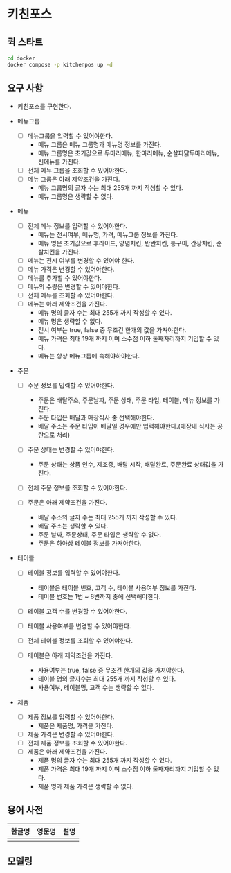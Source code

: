 # 키친포스

## 퀵 스타트

```sh
cd docker
docker compose -p kitchenpos up -d
```

## 요구 사항

- 키친포스를 구현한다.


- 메뉴그룹
    - [ ] 메뉴그룹을 입력할 수 있어야한다.
        - 메뉴 그룹은 메뉴 그룹명과 메뉴명 정보를 가진다.
        - 메뉴 그룹명은 초기값으로 두마리메뉴, 한마리메뉴, 순살파닭두마리메뉴, 신메뉴를 가진다.
    - [ ] 전체 메뉴 그룹을 조회할 수 있어야한다.
    - [ ] 메뉴 그룹은 아래 제약조건을 가진다.
        - 메뉴 그룹명의 글자 수는 최대 255개 까지 작성할 수 있다.
        - 메뉴 그룹명은 생략할 수 없다.


- 메뉴
    - [ ] 전체 메뉴 정보를 입력할 수 있어야한다.
        - 메뉴는 전시여부, 메뉴명, 가격, 메뉴그룹 정보를 가진다.
        - 메뉴 명은 초기값으로 후라이드, 양념치킨, 반반치킨, 통구이, 간장치킨, 순살치킨을 가진다.
    - [ ] 메뉴는 전시 여부를 변경할 수 있어야 한다.
    - [ ] 메뉴 가격은 변경할 수 있어야한다.
    - [ ] 메뉴를 추가할 수 있어야한다.
    - [ ] 메뉴의 수량은 변경할 수 있어야한다.
    - [ ] 전체 메뉴를 조회할 수 있어야한다.
    - [ ] 메뉴는 아래 제약조건을 가진다.
        - 메뉴 명의 글자 수는 최대 255개 까지 작성할 수 있다.
        - 메뉴 명은 생략할 수 없다.
        - 전시 여부는 true, false 중 무조건 한개의 값을 가져야한다.
        - 메뉴 가격은 최대 19개 까지 이며 소수점 이하 둘째자리까지 기입할 수 있다.
        - 메뉴는 항상 메뉴그룹에 속해야하야한다.

- 주문
    - [ ] 주문 정보를 입력할 수 있어야한다.
        - 주문은 배달주소, 주문날짜, 주문 상태, 주문 타입, 테이블, 메뉴 정보를 가진다.
        - 주문 타입은 배달과 매장식사 중 선택해야한다.
        - 배달 주소는 주문 타입이 배달일 경우에만 입력해야한다.(매장내 식사는 공란으로 처리)

    - [ ] 주문 상태는 변경할 수 있어야한다.
        - 주문 상태는 상품 인수, 제조중, 배달 시작, 배달완료, 주문완료 상태값을 가진다.
    - [ ] 전체 주문 정보를 조회할 수 있어야한다.
    - [ ] 주문은 아래 제약조건을 가진다.
        - 배달 주소의 글자 수는 최대 255개 까지 작성할 수 있다.
        - 배달 주소는 생략할 수 있다.
        - 주문 날짜, 주문상태, 주문 타입은 생략할 수 없다.
        - 주문은 하아상 테이블 정보를 가져야한다.

- 테이블
    - [ ] 테이블 정보를 입력할 수 있어야한다.
        - 테이블은 테이블 번호, 고객 수, 테이블 사용여부 정보를 가진다.
        - 테이블 번호는 1번 ~ 8번까지 중에 선택해야한다.

    - [ ] 테이블 고객 수를 변경할 수 있어야한다.
    - [ ] 테이블 사용여부를 변경할 수 있어야한다.
    - [ ] 전체 테이블 정보를 조회할 수 있어야한다.
    - [ ] 테이블은 아래 제약조건을 가진다.
        - 사용여부는 true, false 중 무조건 한개의 값을 가져야한다.
        - 테이블 명의 글자수는 최대 255개 까지 작성할 수 있다.
        - 사용여부, 테이블명, 고객 수는 생략할 수 없다.

- 제품
    - [ ] 제품 정보를 입력할 수 있어야한다.
        - 제품은 제품명, 가격을 가진다.
    - [ ] 제품 가격은 변경할 수 있어야한다.
    - [ ] 전체 제품 정보를 조회할 수 있어야한다.
    - [ ] 제품은 아래 제약조건을 가진다.
        - 제품 명의 글자 수는 최대 255개 까지 작성할 수 있다.
        - 제품 가격은 최대 19개 까지 이며 소수점 이하 둘째자리까지 기입할 수 있다.
        - 제품 명과 제품 가격은 생략할 수 없다.
    
## 용어 사전

| 한글명 | 영문명 | 설명 |
|-----|-----|----|
|     |     |    |

## 모델링

